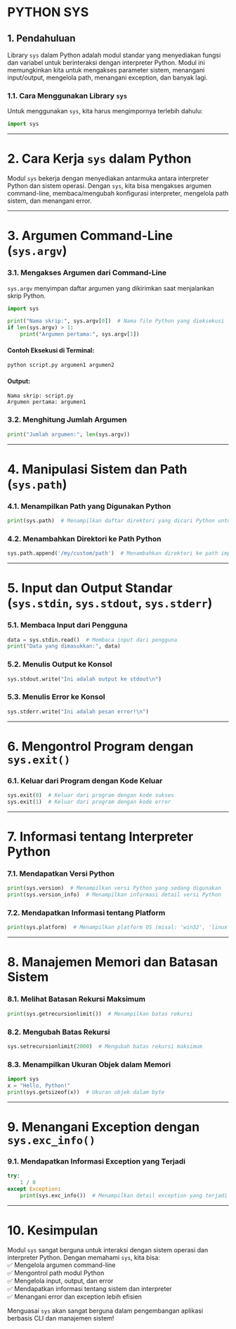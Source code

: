 # PYTHON SYS

## **1. Pendahuluan**  
Library `sys` dalam Python adalah modul standar yang menyediakan fungsi dan variabel untuk berinteraksi dengan interpreter Python. Modul ini memungkinkan kita untuk mengakses parameter sistem, menangani input/output, mengelola path, menangani exception, dan banyak lagi.

### **1.1. Cara Menggunakan Library `sys`**  
Untuk menggunakan `sys`, kita harus mengimpornya terlebih dahulu:  
```python
import sys
```

---

# **2. Cara Kerja `sys` dalam Python**  
Modul `sys` bekerja dengan menyediakan antarmuka antara interpreter Python dan sistem operasi. Dengan `sys`, kita bisa mengakses argumen command-line, membaca/mengubah konfigurasi interpreter, mengelola path sistem, dan menangani error.

---

# **3. Argumen Command-Line (`sys.argv`)**  
### **3.1. Mengakses Argumen dari Command-Line**  
`sys.argv` menyimpan daftar argumen yang dikirimkan saat menjalankan skrip Python.  
```python
import sys

print("Nama skrip:", sys.argv[0])  # Nama file Python yang dieksekusi
if len(sys.argv) > 1:
    print("Argumen pertama:", sys.argv[1])
```
#### **Contoh Eksekusi di Terminal:**  
```sh
python script.py argumen1 argumen2
```
#### **Output:**  
```
Nama skrip: script.py
Argumen pertama: argumen1
```

### **3.2. Menghitung Jumlah Argumen**  
```python
print("Jumlah argumen:", len(sys.argv))
```

---

# **4. Manipulasi Sistem dan Path (`sys.path`)**  
### **4.1. Menampilkan Path yang Digunakan Python**  
```python
print(sys.path)  # Menampilkan daftar direktori yang dicari Python untuk modul
```

### **4.2. Menambahkan Direktori ke Path Python**  
```python
sys.path.append('/my/custom/path')  # Menambahkan direktori ke path import
```

---

# **5. Input dan Output Standar (`sys.stdin`, `sys.stdout`, `sys.stderr`)**  
### **5.1. Membaca Input dari Pengguna**  
```python
data = sys.stdin.read()  # Membaca input dari pengguna
print("Data yang dimasukkan:", data)
```

### **5.2. Menulis Output ke Konsol**  
```python
sys.stdout.write("Ini adalah output ke stdout\n")
```

### **5.3. Menulis Error ke Konsol**  
```python
sys.stderr.write("Ini adalah pesan error!\n")
```

---

# **6. Mengontrol Program dengan `sys.exit()`**  
### **6.1. Keluar dari Program dengan Kode Keluar**  
```python
sys.exit(0)  # Keluar dari program dengan kode sukses
sys.exit(1)  # Keluar dari program dengan kode error
```

---

# **7. Informasi tentang Interpreter Python**
### **7.1. Mendapatkan Versi Python**  
```python
print(sys.version)  # Menampilkan versi Python yang sedang digunakan
print(sys.version_info)  # Menampilkan informasi detail versi Python
```

### **7.2. Mendapatkan Informasi tentang Platform**  
```python
print(sys.platform)  # Menampilkan platform OS (misal: 'win32', 'linux', 'darwin')
```

---

# **8. Manajemen Memori dan Batasan Sistem**
### **8.1. Melihat Batasan Rekursi Maksimum**  
```python
print(sys.getrecursionlimit())  # Menampilkan batas rekursi
```

### **8.2. Mengubah Batas Rekursi**  
```python
sys.setrecursionlimit(2000)  # Mengubah batas rekursi maksimum
```

### **8.3. Menampilkan Ukuran Objek dalam Memori**  
```python
import sys
x = "Hello, Python!"
print(sys.getsizeof(x))  # Ukuran objek dalam byte
```

---

# **9. Menangani Exception dengan `sys.exc_info()`**  
### **9.1. Mendapatkan Informasi Exception yang Terjadi**  
```python
try:
    1 / 0
except Exception:
    print(sys.exc_info())  # Menampilkan detail exception yang terjadi
```

---

# **10. Kesimpulan**  
Modul `sys` sangat berguna untuk interaksi dengan sistem operasi dan interpreter Python. Dengan memahami `sys`, kita bisa:  
✅ Mengelola argumen command-line  
✅ Mengontrol path modul Python  
✅ Mengelola input, output, dan error  
✅ Mendapatkan informasi tentang sistem dan interpreter  
✅ Menangani error dan exception lebih efisien  

Menguasai `sys` akan sangat berguna dalam pengembangan aplikasi berbasis CLI dan manajemen sistem!

